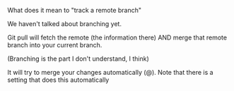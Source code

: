 What does it mean to "track a remote branch"

We haven't talked about branching yet.

Git pull will fetch the remote (the information there) AND merge that remote branch into your current branch.

(Branching is the part I don't understand, I think)

It will try to merge your changes automatically (@). Note that there is a setting that does this automatically


